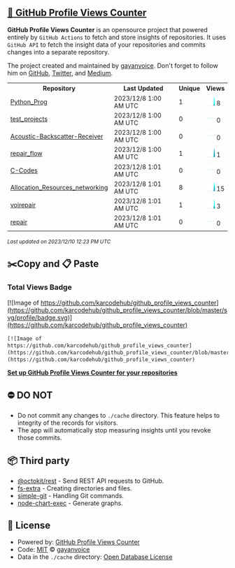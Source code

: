 ## [🚀 GitHub Profile Views Counter](https://github.com/gayanvoice/github-profile-views-counter)
**GitHub Profile Views Counter** is an opensource project that powered entirely by  `GitHub Actions` to fetch and store insights of repositories.
It uses `GitHub API` to fetch the insight data of your repositories and commits changes into a separate repository.

The project created and maintained by [gayanvoice](https://github.com/gayanvoice). Don't forget to follow him on [GitHub](https://github.com/gayanvoice), [Twitter](https://twitter.com/gayanvoice), and [Medium](https://gayanvoice.medium.com/).

<table>
	<tr>
		<th>
			Repository
		</th>
		<th>
			Last Updated
		</th>
		<th>
			Unique
		</th>
		<th>
			Views
		</th>
	</tr>
	<tr>
		<td>
			<a href="https://github.com/karcodehub/github_profile_views_counter/tree/master/readme/487820746/year.md">
				Python_Prog
			</a>
		</td>
		<td>
			2023/12/8 1:00 AM UTC
		</td>
		<td>
			1
		</td>
		<td>
			<img alt="Response time graph" src="https://github.com/karcodehub/github_profile_views_counter/raw/master/graph/487820746/small/year.png" height="20"> 8
		</td>
	</tr>
	<tr>
		<td>
			<a href="https://github.com/karcodehub/github_profile_views_counter/tree/master/readme/560374483/year.md">
				test_projects
			</a>
		</td>
		<td>
			2023/12/8 1:00 AM UTC
		</td>
		<td>
			0
		</td>
		<td>
			<img alt="Response time graph" src="https://github.com/karcodehub/github_profile_views_counter/raw/master/graph/560374483/small/year.png" height="20"> 0
		</td>
	</tr>
	<tr>
		<td>
			<a href="https://github.com/karcodehub/github_profile_views_counter/tree/master/readme/536989059/year.md">
				Acoustic-Backscatter-Receiver
			</a>
		</td>
		<td>
			2023/12/8 1:00 AM UTC
		</td>
		<td>
			0
		</td>
		<td>
			<img alt="Response time graph" src="https://github.com/karcodehub/github_profile_views_counter/raw/master/graph/536989059/small/year.png" height="20"> 0
		</td>
	</tr>
	<tr>
		<td>
			<a href="https://github.com/karcodehub/github_profile_views_counter/tree/master/readme/477770883/year.md">
				repair_flow
			</a>
		</td>
		<td>
			2023/12/8 1:00 AM UTC
		</td>
		<td>
			1
		</td>
		<td>
			<img alt="Response time graph" src="https://github.com/karcodehub/github_profile_views_counter/raw/master/graph/477770883/small/year.png" height="20"> 1
		</td>
	</tr>
	<tr>
		<td>
			<a href="https://github.com/karcodehub/github_profile_views_counter/tree/master/readme/494387309/year.md">
				C-Codes
			</a>
		</td>
		<td>
			2023/12/8 1:01 AM UTC
		</td>
		<td>
			0
		</td>
		<td>
			<img alt="Response time graph" src="https://github.com/karcodehub/github_profile_views_counter/raw/master/graph/494387309/small/year.png" height="20"> 0
		</td>
	</tr>
	<tr>
		<td>
			<a href="https://github.com/karcodehub/github_profile_views_counter/tree/master/readme/487779296/year.md">
				Allocation_Resources_networking
			</a>
		</td>
		<td>
			2023/12/8 1:01 AM UTC
		</td>
		<td>
			8
		</td>
		<td>
			<img alt="Response time graph" src="https://github.com/karcodehub/github_profile_views_counter/raw/master/graph/487779296/small/year.png" height="20"> 15
		</td>
	</tr>
	<tr>
		<td>
			<a href="https://github.com/karcodehub/github_profile_views_counter/tree/master/readme/482801964/year.md">
				voirepair
			</a>
		</td>
		<td>
			2023/12/8 1:01 AM UTC
		</td>
		<td>
			1
		</td>
		<td>
			<img alt="Response time graph" src="https://github.com/karcodehub/github_profile_views_counter/raw/master/graph/482801964/small/year.png" height="20"> 3
		</td>
	</tr>
	<tr>
		<td>
			<a href="https://github.com/karcodehub/github_profile_views_counter/tree/master/readme/477768783/year.md">
				repair
			</a>
		</td>
		<td>
			2023/12/8 1:01 AM UTC
		</td>
		<td>
			0
		</td>
		<td>
			<img alt="Response time graph" src="https://github.com/karcodehub/github_profile_views_counter/raw/master/graph/477768783/small/year.png" height="20"> 0
		</td>
	</tr>
</table>

<small><i>Last updated on 2023/12/10 12:23 PM UTC</i></small>

## ✂️Copy and 📋 Paste
### Total Views Badge
[![Image of https://github.com/karcodehub/github_profile_views_counter](https://github.com/karcodehub/github_profile_views_counter/blob/master/svg/profile/badge.svg)](https://github.com/karcodehub/github_profile_views_counter)

```readme
[![Image of https://github.com/karcodehub/github_profile_views_counter](https://github.com/karcodehub/github_profile_views_counter/blob/master/svg/profile/badge.svg)](https://github.com/karcodehub/github_profile_views_counter)
```
[**Set up GitHub Profile Views Counter for your repositories**](https://github.com/gayanvoice/github-profile-views-counter)
## ⛔ DO NOT
- Do not commit any changes to `./cache` directory. This feature helps to integrity of the records for visitors.
- The app will automatically stop measuring insights until you revoke those commits.
## 📦 Third party

- [@octokit/rest](https://www.npmjs.com/package/@octokit/rest) - Send REST API requests to GitHub.
- [fs-extra](https://www.npmjs.com/package/fs-extra) - Creating directories and files.
- [simple-git](https://www.npmjs.com/package/simple-git) - Handling Git commands.
- [node-chart-exec](https://www.npmjs.com/package/node-chart-exec) - Generate graphs.
## 📄 License
- Powered by: [GitHub Profile Views Counter](https://github.com/gayanvoice/github-profile-views-counter)
- Code: [MIT](./LICENSE) © [gayanvoice](https://github.com/gayanvoice)
- Data in the `./cache` directory: [Open Database License](https://opendatacommons.org/licenses/odbl/1-0/)